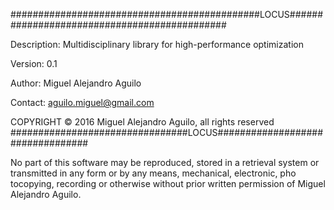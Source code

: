 #############################################LOCUS#############################################

Description: Multidisciplinary library for high-performance optimization

Version:     0.1

Author:      Miguel Alejandro Aguilo

Contact:     aguilo.miguel@gmail.com

COPYRIGHT © 2016 Miguel Alejandro Aguilo, all rights reserved
################################LOCUS#################################

No part of this software may be reproduced, stored in a retrieval system
or transmitted in any form or by any means, mechanical, electronic, pho
tocopying, recording or otherwise without prior written permission of 
Miguel Alejandro Aguilo.